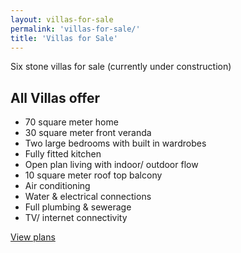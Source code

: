 ```yaml
---
layout: villas-for-sale
permalink: 'villas-for-sale/'
title: 'Villas for Sale'
---
```



Six stone villas for sale (currently under construction)  

## All Villas offer

- 70 square meter home  
- 30 square meter front veranda  
- Two large bedrooms with built in wardrobes  
- Fully fitted kitchen  
- Open plan living with indoor/ outdoor flow  
- 10 square meter roof top balcony  
- Air conditioning  
- Water & electrical connections  
- Full plumbing & sewerage  
- TV/ internet connectivity

[View plans](/assets/images/plans.JPG)
